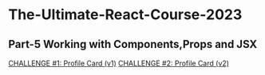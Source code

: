 # The-Ultimate-React-Course-2023

## Part-5 Working with Components,Props and JSX
[CHALLENGE #1: Profile Card (v1)](https://codesandbox.io/s/profile-card-8wy86z)
[CHALLENGE #2: Profile Card (v2)](https://codesandbox.io/s/profile-card-v2-sj3t98)
